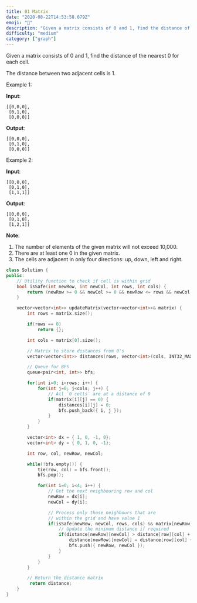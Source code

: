 ```yaml
---
title: 01 Matrix
date: "2020-08-22T14:53:58.079Z"
emoji: "🧐"
description: "Given a matrix consists of 0 and 1, find the distance of the nearest 0 for each cell"
difficulty: "medium"
category: ["graph"]
---
```


Given a matrix consists of 0 and 1, find the distance of the nearest 0 for each cell.

The distance between two adjacent cells is 1.

Example 1:

**Input**: 

```
[[0,0,0],
 [0,1,0],
 [0,0,0]]
```

**Output**:

```
[[0,0,0],
 [0,1,0],
 [0,0,0]]
```

Example 2:

**Input**:

```
[[0,0,0],
 [0,1,0],
 [1,1,1]]
```

**Output**:

```
[[0,0,0],
 [0,1,0],
 [1,2,1]]
```

**Note**:

1. The number of elements of the given matrix will not exceed 10,000.
2. There are at least one 0 in the given matrix.
3. The cells are adjacent in only four directions: up, down, left and right.

```cpp
class Solution {
public:
    // Utility function to check if cell is within grid
    bool isSafe(int newRow, int newCol, int rows, int cols) {
        return (newRow >= 0 && newCol >= 0 && newRow <= rows && newCol <= cols);
    }

    vector<vector<int>> updateMatrix(vector<vector<int>>& matrix) {
        int rows = matrix.size();

        if(rows == 0)
            return {};

        int cols = matrix[0].size();

        // Matrix to store distances from 0's
        vector<vector<int>> distances(rows, vector<int>(cols, INT32_MAX));

        // Queue for BFS
        queue<pair<int, int>> bfs;

        for(int i=0; i<rows; i++) {
            for(int j=0; j<cols; j++) {
                // All `0 cells` are at a distance of 0
                if(matrix[i][j] == 0) {
                    distances[i][j] = 0;
                    bfs.push_back({ i, j });
                }
            }
        }

        vector<int> dx = { 1, 0, -1, 0};
        vector<int> dy = { 0, 1, 0, -1};

        int row, col, newRow, newCol;

        while(!bfs.empty()) {
            tie(row, col) = bfs.front();
            bfs.pop();

            for(int i=0; i<4; i++) {
                // Get the next neighbouring row and col
                newRow = dx[i];
                newCol = dy[i];

                // Process only those neighbours that are
                // within the grid and have value 1
                if(isSafe(newRow, newCol, rows, cols) && matrix[newRow][newCol] == 1) {
                    // Update the minimum distance if required
                    if(distance[newRow][newCol] > distance[row][col] + 1) {
                        distance[newRow][newCol] = distance[row][col] + 1;
                        bfs.push({ newRow, newCol });
                    }
                }
            }
        }

        // Return the distance matrix
         return distance;
    }
}
```